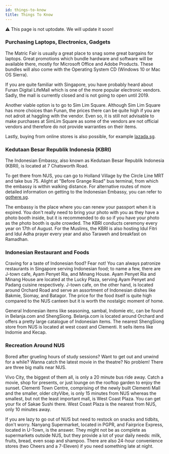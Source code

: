 ```yaml
---
id: things-to-know
title: Things To Know
---
```

:warning: This page is not uptodate. We will update it soon!


### Purchasing Laptops, Electronics, Gadgets


The Matric Fair is usually a great place to snag some great bargains for laptops. Great promotions which bundle hardware and software will be available there, mostly for Microsoft Office and Adobe Products. These bundles will also come with the Operating System CD (Windows 10 or Mac OS Sierra).


If you are quite familiar with Singapore, you have probably heard about Funan Digital LifeMall which is one of the more popular electronic vendors. Sadly, the mall is currently closed and is not going to open until 2019. 


Another viable option is to go to Sim Lim Square. Although Sim Lim Square has more choices than Funan, the prices there can be quite high if you are not adroit at haggling with the vendor. Even so, it is still not advisable to make purchases at SimLim Square as some of the vendors are not official vendors and therefore do not provide warranties on their items. 


Lastly, buying from online stores is also possible, for example [lazada.sg](https://lazada.sg).


### Kedutaan Besar Republik Indonesia (KBRI)
The Indonesian Embassy, also known as Kedutaan Besar Republik Indonesia (KBRI), is located at 7 Chatsworth Road.


To get there from NUS, you can go to Holland Village by the Circle Line MRT and take bus 75. Alight at "Before Grange Road" bus terminal, from which the embassy is within walking distance. For alternative routes of more detailed information on getting to the Indonesian Embassy, you can refer to [gothere.sg](https://www.gothere.sg).


The embassy is the place where you can renew your passport when it is expired. You don't really need to bring your photo with you as they have a photo booth inside, but it is recommended to do so if you have your photo as the photo booth is quite crowded. The KBRI conducts ceremony every year on 17th of August. For the Muslims, the KBRI is also hosting Idul Fitri and Idul Adha prayer every year and also Taraweh and breakfast on Ramadhan.


### Indonesian Restaurant and Foods


Craving for a taste of Indonesian food? Fear not! You can always patronize restaurants in Singapore serving Indonesian food; to name a few, there are J-town cafe, Ayam Penyet Ria, and Minang House. Ayam Penyet Ria and Minang House are located at the Lucky Plaza, serving Ayam Penyet and Padang cuisine respectively. J-town cafe, on the other hand, is located around Orchard Road and serve an assortment of Indonesian dishes like Bakmie, Siomay, and Batagor. The price for the food itself is quite high compared to the NUS canteen but it is worth the nostalgic moment of home.


General Indonesian items like seasoning, sambal, Indomie etc, can be found in Belanja.com and ShengSiong. Belanja.com is located around Orchard and offers a pretty large catalogue of Indonesian items. The nearest ShengSiong store from NUS is located at west coast and Clementi. It sells items like Indomie and Kecap.


### Recreation Around NUS


Bored after grueling hours of study sessions? Want to get out and unwind for a while? Wanna catch the latest movie in the theatre? No problem! There are three big malls near NUS.


Vivo City, the biggest of them all, is only a 20 minute bus ride away. Catch a movie, shop for presents, or just lounge on the rooftop garden to enjoy the sunset. Clementi Town Centre, comprising of the newly built Clementi Mall and the smaller, older cityVibe, is only 15 minutes from NUS whereas the smallest, but not the least important mall, is West Coast Plaza. You can get your fix of Sakae Sushi there. West Coast Plaza is the nearest from NUS, only 10 minutes away.


If you are lazy to go out of NUS but need to restock on snacks and tidbits, don't worry. Nanyang Supermarket, located in PGPR, and Fairprice Express, located in U-Town, is the answer. They might not be as complete as supermarkets outside NUS, but they provide a lot of your daily needs: milk, fruits, bread, even soap and shampoo. There are also 24-hour convenience stores (two Cheers and a 7-Eleven) if you need something late at night.
<!--stackedit_data:
eyJoaXN0b3J5IjpbODkwNjkxNDUzLDExMzE3NTQxODNdfQ==
-->